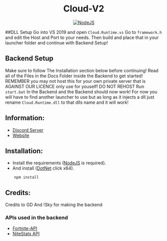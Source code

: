 <h1 align='center'>Cloud-V2</h1>

<p align='center'>
    <a href='https://nodejs.org/en/download/' align='center'>
        <img alt='NodeJS' src='https://media.discordapp.net/attachments/850045691481030706/851139810927575080/adobespark_adobespark.png'>
    </a>
</p>

##DLL Setup
Go into VS 2019 and open ```Cloud.Runtime.vs```
Go to ```framework.h``` and edit the Host and Port to your needs.
Then build and place that in your launcher folder and continue with Backend Setup!

## Backend Setup
Make sure to follow The Installation section below before continuing!
Read all of the Files in the Docs Folder inside the Backend to get started!
REMEMBER you may not host this for your own private server that is AGAINST OUR LICENCE only use for youself! DO NOT REHOST
Run ```start.bat``` In the Backend and the Backend should now work!
For now you will have to find another launcher to use but as long as it injects a dll just rename ```Cloud.Runtime.dll``` to that dlls name and it will work!

## Information:
- [Discord Server](https://discord.gg/MfXNpTg4EV)
- [Website](https://cloudfn.dev/)

## Installation:
- Install the requirements ([NodeJS](https://nodejs.org/en/download/) is required).
- And install ([DotNet](https://dotnet.microsoft.com/download/dotnet/5.0/runtime) click x64).
```
    npm install
```

## Credits:
Credits to GD And !Sky for making the backend

### APIs used in the backend
- [Fortnite-API](https://fortnite-api.com/)
- [NiteStats API](https://nitestats.com/)
